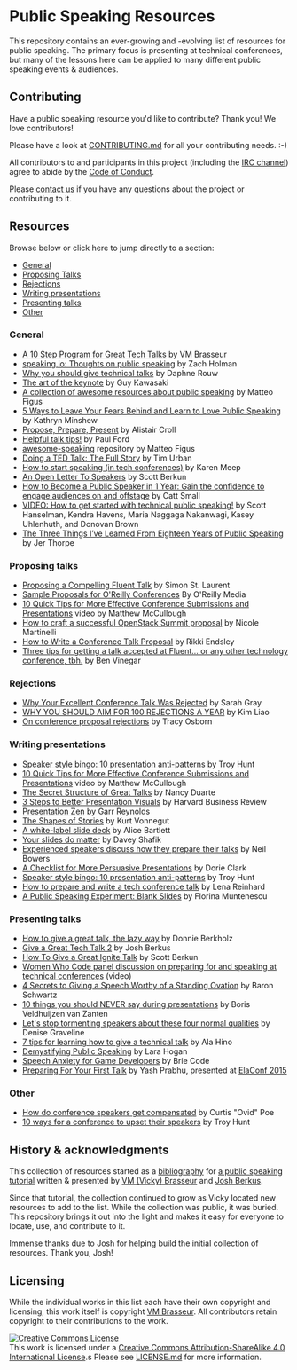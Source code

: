 # Public Speaking Resources

This repository contains an ever-growing and -evolving list of resources for public speaking. The primary focus is presenting at technical conferences, but many of the lessons here can be applied to many different public speaking events & audiences.

## Contributing

Have a public speaking resource you'd like to contribute? Thank you! We love contributors!

Please have a look at [CONTRIBUTING.md](./CONTRIBUTING.md) for all your contributing needs. :-)

All contributors to and participants in this project (including the [IRC channel](https://webchat.freenode.net/?channels=%23public_speaking)) agree to abide by the [Code of Conduct](./CODEOFCONDUCT.md).

Please [contact us](https://github.com/vmbrasseur/Public_Speaking/blob/master/CONTRIBUTING.md#for-more-help) if you have any questions about the project or contributing to it.

## Resources

Browse below or click here to jump directly to a section:

* [General](#general)
* [Proposing Talks](#proposing-talks)
* [Rejections](#rejections)
* [Writing presentations](#writing-presentations)
* [Presenting talks](#presenting-talks)
* [Other](#other)

### General

* [A 10 Step Program for Great Tech Talks](https://archive.org/details/devworld2016-speakertraining) by VM Brasseur
* [speaking.io: Thoughts on public speaking](http://speaking.io/) by Zach Holman
* [Why you should give technical talks](http://daphsta.github.io/ruby%20learn%20self-development/2015/01/12/why-you-should-give-technical-talks.html) by Daphne Rouw
* [The art of the keynote](http://guykawasaki.com/the-art-of-the-keynote/) by Guy Kawasaki
* [A collection of awesome resources about public speaking](https://github.com/matteofigus/awesome-speaking) by Matteo Figus
* [5 Ways to Leave Your Fears Behind and Learn to Love Public Speaking](https://www.themuse.com/advice/5-ways-to-leave-your-fears-behind-and-learn-to-love-public-speaking) by Kathryn Minshew
* [Propose, Prepare, Present](http://shop.oreilly.com/product/0636920027096.do) by Alistair Croll
* [Helpful talk tips!](https://posts.postlight.com/helpful-talk-tips-5347ea7c2745#.l1avnxxqh) by Paul Ford
* [awesome-speaking](https://github.com/matteofigus/awesome-speaking) repository by Matteo Figus
* [Doing a TED Talk: The Full Story](http://waitbutwhy.com/2016/03/doing-a-ted-talk-the-full-story.html) by Tim Urban
* [How to start speaking (in tech conferences)](https://medium.com/@karen_meep/how-to-start-speaking-in-tech-conferences-f64a9f3a84a6#.ev7mefjfq) by Karen Meep
* [An Open Letter To Speakers](http://scottberkun.com/2011/an-open-letter-to-speakers/) by Scott Berkun
* [How to Become a Public Speaker in 1 Year: Gain the confidence to engage audiences on and offstage](https://www.amazon.com/dp/B01N4HX7ZJ) by Catt Small
* [VIDEO: How to get started with technical public speaking!](http://www.hanselman.com/blog/VIDEOHowToGetStartedWithTechnicalPublicSpeaking.aspx) by Scott Hanselman, Kendra Havens, Maria Naggaga Nakanwagi, Kasey Uhlenhuth, and Donovan Brown
* [The Three Things I’ve Learned From Eighteen Years of Public Speaking](https://medium.com/@blprnt/the-three-things-i-learned-from-eighteen-years-of-public-speaking-875f01178902) by Jer Thorpe

### Proposing talks

* [Proposing a Compelling Fluent Talk](http://radar.oreilly.com/2013/09/proposing-a-compelling-fluent-talk.html) by Simon St. Laurent
* [Sample Proposals for O'Reilly Conferences](http://www.oreilly.com/conferences/sample_proposals.html) By O'Reilly Media
* [10 Quick Tips for More Effective Conference Submissions and Presentations](http://www.youtube.com/watch?v=fJz4JJIchaY&feature=youtu.be) video by Matthew McCullough
* [How to craft a successful OpenStack Summit proposal](http://superuser.openstack.org/articles/how-to-craft-a-successful-openstack-summit-proposal) by Nicole Martinelli
* [How to Write a Conference Talk Proposal](http://rikkiendsley.com/?p=390) by Rikki Endsley
* [Three tips for getting a talk accepted at Fluent… or any other technology conference, tbh.](https://medium.com/@bentlegen/three-tips-for-getting-a-talk-accepted-at-fluent-9eff841efc54#.uwoh77m3m) by Ben Vinegar

### Rejections

* [Why Your Excellent Conference Talk Was Rejected](https://www.promptworks.com/blog/why-your-excellent-talk-was-rejected) by Sarah Gray
* [WHY YOU SHOULD AIM FOR 100 REJECTIONS A YEAR](http://lithub.com/why-you-should-aim-for-100-rejections-a-year/) by Kim Liao
* [On conference proposal rejections](https://code.likeagirl.io/on-conference-proposal-rejections-205f7fead68) by Tracy Osborn

### Writing presentations

* [Speaker style bingo: 10 presentation anti-patterns](http://www.troyhunt.com/2015/06/speaker-style-bingo-10-presentation.html) by Troy Hunt
* [10 Quick Tips for More Effective Conference Submissions and Presentations](http://www.youtube.com/watch?v=fJz4JJIchaY&feature=youtu.be) video by Matthew McCullough
* [The Secret Structure of Great Talks](https://www.ted.com/talks/nancy_duarte_the_secret_structure_of_great_talks) by Nancy Duarte
* [3 Steps to Better Presentation Visuals](https://hbr.org/video/4642346287001/3-steps-to-better-presentation-visuals) by Harvard Business Review
* [Presentation Zen](http://www.presentationzen.com/) by Garr Reynolds
* [The Shapes of Stories](http://www.openculture.com/2014/02/kurt-vonnegut-masters-thesis-rejected-by-u-chicago.html) by Kurt Vonnegut
* [A white-label slide deck](http://alicebartlett.co.uk/blog/how-to-do-ok-at-slides) by Alice Bartlett
* [Your slides do matter](https://daveyshafik.com/archives/70053-your-slides-do-matter.html) by Davey Shafik
* [Experienced speakers discuss how they prepare their talks](http://neilb.org/2016/10/30/preparing-a-talk.html) by Neil Bowers
* [A Checklist for More Persuasive Presentations](https://hbr.org/2016/10/a-checklist-for-more-persuasive-presentations) by Dorie Clark
* [Speaker style bingo: 10 presentation anti-patterns](https://www.troyhunt.com/speaker-style-bingo-10-presentation/) by Troy Hunt
* [How to prepare and write a tech conference talk](http://wunder.schoenaberselten.com/2016/02/16/how-to-prepare-and-write-a-tech-conference-talk/) by Lena Reinhard
* [A Public Speaking Experiment: Blank Slides](https://medium.com/upday-devs/a-public-speaking-experiment-blank-slides-c2fc09289825#.z94mgux2f) by Florina Muntenescu

### Presenting talks

* [How to give a great talk, the lazy way](http://dberkholz.com/2015/04/20/how-to-give-a-great-talk-the-lazy-way/) by Donnie Berkholz
* [Give a Great Tech Talk 2](https://github.com/jberkus/ggtt2) by Josh Berkus
* [How To Give a Great Ignite Talk](http://scottberkun.com/2009/how-to-give-a-great-ignite-talk/) by Scott Berkun
* [Women Who Code panel discussion on preparing for and speaking at technical conferences](http://www.youtube.com/watch?v=yE67bo7dmbY) (video)
* [4 Secrets to Giving a Speech Worthy of a Standing Ovation](http://www.entrepreneur.com/article/253040) by Baron Schwartz
* [10 things you should NEVER say during presentations](http://thenextweb.com/lifehacks/2013/09/12/10-things-you-should-never-say-during-presentations-2/) by Boris Veldhuijzen van Zanten
* [Let's stop tormenting speakers about these four normal qualities](http://eloquentwoman.blogspot.com/2016/10/lets-stop-tormenting-speakers-about.html?m=1) by Denise Graveline
* [7 tips for learning how to give a technical talk](https://opensource.com/life/16/9/7-tips-learning-how-give-technical-talk) by Ala Hino
* [Demystifying Public Speaking](https://abookapart.com/products/demystifying-public-speaking) by Lara Hogan
* [Speech Anxiety for Game Developers](http://www.gamesindustry.biz/articles/2017-04-11-speech-anxiety-for-game-developers) by Brie Code
* [Preparing For Your First Talk](https://youtu.be/zzjoPxCU3ts?list=PLB1PViL_KEtc0yNMpoKTOJnnVMv0MLIwB) by Yash Prabhu, presented at [ElaConf 2015](http://elaconf.com/)


### Other

* [How do conference speakers get compensated](https://www.linkedin.com/pulse/20140731092421-4973136-how-do-conference-speakers-get-compensated) by Curtis "Ovid" Poe
* [10 ways for a conference to upset their speakers](https://www.troyhunt.com/10-ways-for-a-conference-to-upset-their-speakers/) by Troy Hunt

## History & acknowledgments

This collection of resources started as a [bibliography](https://github.com/vmbrasseur/10stepprogram/blob/master/resources.md) for [a public speaking tutorial](https://github.com/vmbrasseur/10stepprogram) written & presented by [VM (Vicky) Brasseur](https://vmbrasseur.com) and [Josh Berkus](https://github.com/jberkus).

Since that tutorial, the collection continued to grow as Vicky located new resources to add to the list. While the collection was public, it was buried. This repository brings it out into the light and makes it easy for everyone to locate, use, and contribute to it.

Immense thanks due to Josh for helping build the initial collection of resources. Thank you, Josh!

## Licensing

While the individual works in this list each have their own copyright and licensing, this work itself is copyright [VM Brasseur](https://vmbrasseur.com). All contributors retain copyright to their contributions to the work.

<a rel="license" href="http://creativecommons.org/licenses/by-sa/4.0/"><img alt="Creative Commons License" style="border-width:0" src="https://i.creativecommons.org/l/by-sa/4.0/88x31.png" /></a><br />This work is licensed under a <a rel="license" href="http://creativecommons.org/licenses/by-sa/4.0/">Creative Commons Attribution-ShareAlike 4.0 International License</a>.s
Please see [LICENSE.md](./LICENSE.md) for more information.
